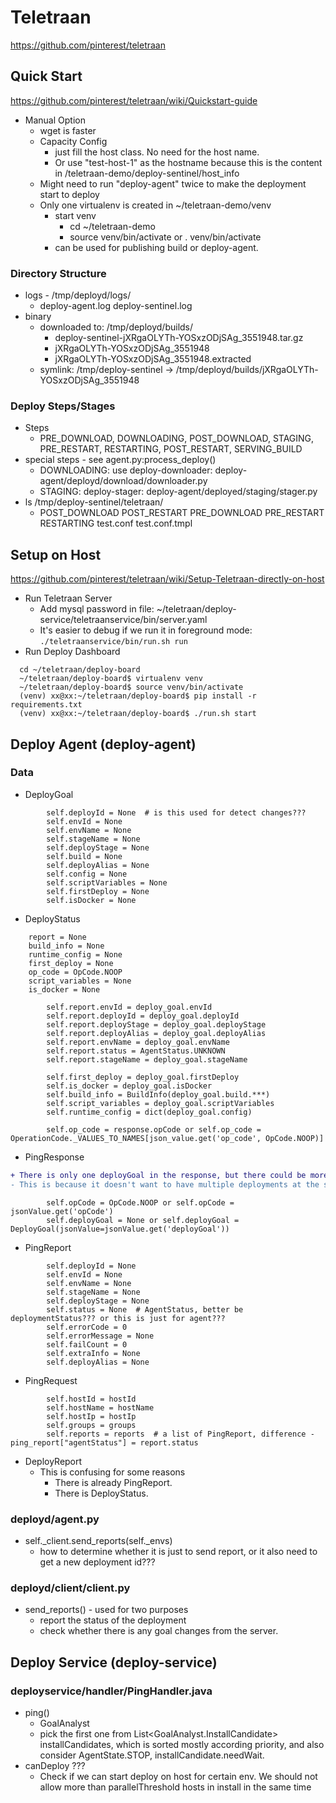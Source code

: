 # Teletraan
https://github.com/pinterest/teletraan

## Quick Start
https://github.com/pinterest/teletraan/wiki/Quickstart-guide
* Manual Option
  * wget is faster
  * Capacity Config
    * just fill the host class. No need for the host name.
    * Or use "test-host-1" as the hostname because this is the content in /teletraan-demo/deploy-sentinel/host_info
  * Might need to run "deploy-agent" twice to make the deployment start to deploy
  * Only one virtualenv is created in ~/teletraan-demo/venv
    * start venv
      * cd ~/teletraan-demo
      * source venv/bin/activate or . venv/bin/activate
    * can be used for publishing build or deploy-agent.

### Directory Structure
* logs - /tmp/deployd/logs/
  * deploy-agent.log  deploy-sentinel.log
* binary
  * downloaded to: /tmp/deployd/builds/
    * deploy-sentinel-jXRgaOLYTh-YOSxzODjSAg_3551948.tar.gz
    * jXRgaOLYTh-YOSxzODjSAg_3551948
    * jXRgaOLYTh-YOSxzODjSAg_3551948.extracted
  * symlink: /tmp/deploy-sentinel -> /tmp/deployd/builds/jXRgaOLYTh-YOSxzODjSAg_3551948

### Deploy Steps/Stages
* Steps
  * PRE_DOWNLOAD, DOWNLOADING, POST_DOWNLOAD, STAGING, PRE_RESTART, RESTARTING, POST_RESTART, SERVING_BUILD
* special steps - see agent.py:process_deploy()
  * DOWNLOADING: use deploy-downloader: deploy-agent/deployd/download/downloader.py
  * STAGING: deploy-stager: deploy-agent/deployed/staging/stager.py
* ls /tmp/deploy-sentinel/teletraan/
    * POST_DOWNLOAD  POST_RESTART  PRE_DOWNLOAD  PRE_RESTART  RESTARTING  test.conf  test.conf.tmpl
    

## Setup on Host
https://github.com/pinterest/teletraan/wiki/Setup-Teletraan-directly-on-host
* Run Teletraan Server
  * Add mysql password in file: ~/teletraan/deploy-service/teletraanservice/bin/server.yaml
  * It's easier to debug if we run it in foreground mode: 
  ```./teletraanservice/bin/run.sh run```
* Run Deploy Dashboard
```
  cd ~/teletraan/deploy-board
  ~/teletraan/deploy-board$ virtualenv venv
  ~/teletraan/deploy-board$ source venv/bin/activate
  (venv) xx@xx:~/teletraan/deploy-board$ pip install -r requirements.txt
  (venv) xx@xx:~/teletraan/deploy-board$ ./run.sh start
```

## Deploy Agent (deploy-agent)

### Data
* DeployGoal
```
        self.deployId = None  # is this used for detect changes???
        self.envId = None
        self.envName = None
        self.stageName = None
        self.deployStage = None
        self.build = None
        self.deployAlias = None
        self.config = None
        self.scriptVariables = None
        self.firstDeploy = None
        self.isDocker = None
```
* DeployStatus
```
    report = None
    build_info = None
    runtime_config = None
    first_deploy = None
    op_code = OpCode.NOOP
    script_variables = None
    is_docker = None

        self.report.envId = deploy_goal.envId
        self.report.deployId = deploy_goal.deployId
        self.report.deployStage = deploy_goal.deployStage
        self.report.deployAlias = deploy_goal.deployAlias
        self.report.envName = deploy_goal.envName
        self.report.status = AgentStatus.UNKNOWN
        self.report.stageName = deploy_goal.stageName
        
        self.first_deploy = deploy_goal.firstDeploy
        self.is_docker = deploy_goal.isDocker
        self.build_info = BuildInfo(deploy_goal.build.***)
        self.script_variables = deploy_goal.scriptVariables
        self.runtime_config = dict(deploy_goal.config)
        
        self.op_code = response.opCode or self.op_code = OperationCode._VALUES_TO_NAMES[json_value.get('op_code', OpCode.NOOP)]
```
* PingResponse
```diff
+ There is only one deployGoal in the response, but there could be more than one reports in the request. 
- This is because it doesn't want to have multiple deployments at the same time.
```

```
        self.opCode = OpCode.NOOP or self.opCode = jsonValue.get('opCode')
        self.deployGoal = None or self.deployGoal = DeployGoal(jsonValue=jsonValue.get('deployGoal'))
```
* PingReport
```
        self.deployId = None
        self.envId = None
        self.envName = None
        self.stageName = None
        self.deployStage = None
        self.status = None  # AgentStatus, better be deploymentStatus??? or this is just for agent???
        self.errorCode = 0
        self.errorMessage = None
        self.failCount = 0
        self.extraInfo = None
        self.deployAlias = None
```
* PingRequest
```
        self.hostId = hostId
        self.hostName = hostName
        self.hostIp = hostIp
        self.groups = groups
        self.reports = reports  # a list of PingReport, difference - ping_report["agentStatus"] = report.status
```
* DeployReport
  * This is confusing for some reasons
    * There is already PingReport.
    * There is DeployStatus.
  
### deployd/agent.py
* self._client.send_reports(self._envs)
  * how to determine whether it is just to send report, or it also need to get a new deployment id???

### deployd/client/client.py 
* send_reports() - used for two purposes
  * report the status of the deployment
  * check whether there is any goal changes from the server.
  
## Deploy Service (deploy-service)
### deployservice/handler/PingHandler.java
* ping()
  * GoalAnalyst
  * pick the first one from List<GoalAnalyst.InstallCandidate> installCandidates, which is sorted mostly according priority, and also consider AgentState.STOP, installCandidate.needWait.
* canDeploy ???
  * Check if we can start deploy on host for certain env. We should not allow more than parallelThreshold hosts in install in the same time
